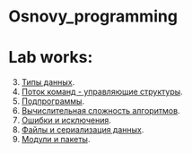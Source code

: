 # Osnovy_programming


# Lab works:

3. [Типы данных](). 
4. [Поток команд - управляющие структуры]().
5. [Подпрограммы]().
6. [Вычислительная сложность алгоритмов]().
7. [Ошибки и исключения]().
8. [Файлы и сериализация данных]().
9. [Модули и пакеты]().
